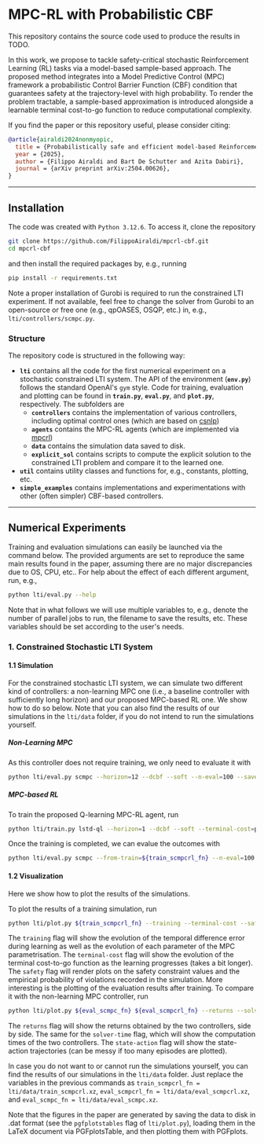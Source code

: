# MPC-RL with Probabilistic CBF

This repository contains the source code used to produce the results in TODO.

In this work, we propose to tackle safety-critical stochastic Reinforcement Learning
(RL) tasks via a model-based sample-based approach. The proposed method integrates into
a Model Predictive Control (MPC) framework a probabilistic Control Barrier Function
(CBF) condition that guarantees safety at the trajectory-level with high probability. To
render the problem tractable, a sample-based approximation is introduced alongside a
learnable terminal cost-to-go function to reduce computational complexity.

If you find the paper or this repository useful, please consider citing:

```bibtex
@article{airaldi2024nonmyopic,
  title = {Probabilistically safe and efficient model-based Reinforcement Learning},
  year = {2025},
  author = {Filippo Airaldi and Bart De Schutter and Azita Dabiri},
  journal = {arXiv preprint arXiv:2504.00626},
}
```


---

## Installation

The code was created with `Python 3.12.6`. To access it, clone the repository

```bash
git clone https://github.com/FilippoAiraldi/mpcrl-cbf.git
cd mpcrl-cbf
```

and then install the required packages by, e.g., running

```bash
pip install -r requirements.txt
```

Note a proper installation of Gurobi is required to run the constrained LTI experiment.
If not available, feel free to change the solver from Gurobi to an open-source or free
one (e.g., qpOASES, OSQP, etc.) in, e.g., `lti/controllers/scmpc.py`.

### Structure

The repository code is structured in the following way:

- **`lti`** contains all the code for the first numerical experiment on a stochastic
constrained LTI system. The API of the environment (**`env.py`**) follows the standard
OpenAI's `gym` style. Code for training, evaluation and plotting can be found in
**`train.py`**, **`eval.py`**, and **`plot.py`**, respectively. The subfolders are
  - **`controllers`** contains the implementation of various controllers, including
  optimal control ones (which are based on
  [csnlp](https://github.com/FilippoAiraldi/casadi-nlp))
  - **`agents`** contains the MPC-RL agents (which are implemented via
  [mpcrl](https://github.com/FilippoAiraldi/mpc-reinforcement-learning))
  - **`data`** contains the simulation data saved to disk.
  - **`explicit_sol`** contains scripts to compute the explicit solution to the
  constrained LTI problem and compare it to the learned one.
- **`util`** contains utility classes and functions for, e.g., constants, plotting, etc.
- **`simple_examples`** contains implementations and experimentations with other (often
simpler) CBF-based controllers.

---

## Numerical Experiments

Training and evaluation simulations can easily be launched via the command below. The
provided arguments are set to reproduce the same main results found in the paper,
assuming there are no major discrepancies due to OS, CPU, etc.. For help about the
effect of each different argument, run, e.g.,

```bash
python lti/eval.py --help
```

Note that in what follows we will use multiple variables to, e.g., denote the number of
parallel jobs to run, the filename to save the results, etc. These variables should be
set according to the user's needs.

### 1. Constrained Stochastic LTI System

#### 1.1 Simulation

For the constrained stochastic LTI system, we can simulate two different kind of
controllers: a non-learning MPC one (i.e., a baseline controller with sufficiently long
horizon) and our proposed MPC-based RL one. We show how to do so below. Note that you
can also find the results of our simulations in the `lti/data` folder, if you do not
intend to run the simulations yourself.

##### Non-Learning MPC

As this controller does not require training, we only need to evaluate it with

```bash
python lti/eval.py scmpc --horizon=12 --dcbf --soft --n-eval=100 --save=${eval_scmpc_fn} --n-jobs=${number_of_parallel_jobs}
```

##### MPC-based RL

To train the proposed Q-learning MPC-RL agent, run

```bash
python lti/train.py lstd-ql --horizon=1 --dcbf --soft --terminal-cost=pwqnn --save=${train_scmpcrl_fn} --n-jobs=${number_of_parallel_jobs}
```

Once the training is completed, we can evalue the outcomes with

```bash
python lti/eval.py scmpc --from-train=${train_scmpcrl_fn} --n-eval=100 --save=${eval_scmpcrl_fn} --n-jobs=${number_of_parallel_jobs}
```

#### 1.2 Visualization

Here we show how to plot the results of the simulations.

To plot the results of a training simulation, run

```bash
python lti/plot.py ${train_scmpcrl_fn} --training --terminal-cost --safety
```

The `training` flag will show the evolution of the temporal difference error during
learning as well as the evolution of each parameter of the MPC parametrisation. The
`terminal-cost` flag will show the evolution of the terminal cost-to-go function as the
learning progresses (takes a bit longer). The `safety` flag will render plots on the safety constraint values and the empirical probability of violations recorded in the
simulation. More interesting is the plotting of the evaluation results after training.
To compare it with the non-learning MPC controller, run

```bash
python lti/plot.py ${eval_scmpc_fn} ${eval_scmpcrl_fn} --returns --solver-time --state-action --safety
```

The `returns` flag will show the returns obtained by the two controllers, side by side.
The same for the `solver-time` flag, which will show the computation times of the two
controllers. The `state-action` flag will show the state-action trajectories (can be
messy if too many episodes are plotted).

In case you do not want to or cannot run the simulations yourself, you can find the
results of our simulations in the `lti/data` folder. Just replace the variables in the
previous commands as  `train_scmpcrl_fn = lti/data/train_scmpcrl.xz`,
`eval_scmpcrl_fn = lti/data/eval_scmpcrl.xz`, and
`eval_scmpc_fn = lti/data/eval_scmpc.xz`.

Note that the figures in the paper are generated by saving the data to disk in .dat
format (see the `pgfplotstables` flag of `lti/plot.py`), loading them in the LaTeX
document via PGFplotsTable, and then plotting them with PGFplots.
